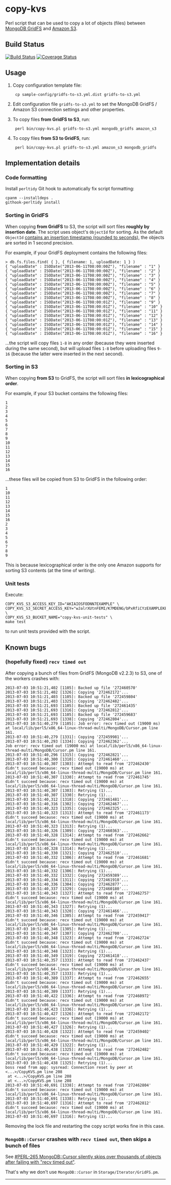 # copy-kvs

Perl script that can be used to copy a lot of objects (files) between [MongoDB GridFS][gridfs] and [Amazon S3][s3].

## Build Status

[![Build Status](https://travis-ci.org/berkmancenter/copy-kvs.svg?branch=master)](https://travis-ci.org/berkmancenter/copy-kvs) 
[![Coverage Status](https://coveralls.io/repos/berkmancenter/copy-kvs/badge.svg?branch=master)](https://coveralls.io/r/berkmancenter/copy-kvs?branch=master)

## Usage

1. Copy configuration template file:

        cp sample-config/gridfs-to-s3.yml.dist gridfs-to-s3.yml

2. Edit configuration file `gridfs-to-s3.yml` to set the MongoDB GridFS / Amazon S3 connection settings and other properties.
3. To copy files **from GridFS to S3**, run:

        perl bin/copy-kvs.pl gridfs-to-s3.yml mongodb_gridfs amazon_s3

4. To copy files **from S3 to GridFS**, run:

        perl bin/copy-kvs.pl gridfs-to-s3.yml amazon_s3 mongodb_gridfs

## Implementation details

### Code formatting

Install `perltidy` Git hook to automatically fix script formatting:

    cpanm --installdeps .
    githook-perltidy install

### Sorting in GridFS

When copying **from GridFS** to S3, the script will sort files **roughly by insertion date**. The script uses object's `ObjectId` for sorting. As the default `ObjectId` [contains an insertion timestamp (rounded to seconds)][mongodb-objectid], the objects are sorted in 1 second precision.

For example, if your GridFS deployment contains the following files:

    > db.fs.files.find( { }, { filename: 1, uploadDate: 1 } )
    { "uploadDate" : ISODate("2013-06-11T08:00:00Z"), "filename" : "1" }
    { "uploadDate" : ISODate("2013-06-11T08:00:00Z"), "filename" : "2" }
    { "uploadDate" : ISODate("2013-06-11T08:00:00Z"), "filename" : "3" }
    { "uploadDate" : ISODate("2013-06-11T08:00:00Z"), "filename" : "4" }
    { "uploadDate" : ISODate("2013-06-11T08:00:00Z"), "filename" : "5" }
    { "uploadDate" : ISODate("2013-06-11T08:00:00Z"), "filename" : "6" }
    { "uploadDate" : ISODate("2013-06-11T08:00:00Z"), "filename" : "7" }
    { "uploadDate" : ISODate("2013-06-11T08:00:00Z"), "filename" : "8" }
    { "uploadDate" : ISODate("2013-06-11T08:00:01Z"), "filename" : "9" }
    { "uploadDate" : ISODate("2013-06-11T08:00:01Z"), "filename" : "10" }
    { "uploadDate" : ISODate("2013-06-11T08:00:01Z"), "filename" : "11" }
    { "uploadDate" : ISODate("2013-06-11T08:00:01Z"), "filename" : "12" }
    { "uploadDate" : ISODate("2013-06-11T08:00:01Z"), "filename" : "13" }
    { "uploadDate" : ISODate("2013-06-11T08:00:01Z"), "filename" : "14" }
    { "uploadDate" : ISODate("2013-06-11T08:00:01Z"), "filename" : "15" }
    { "uploadDate" : ISODate("2013-06-11T08:00:01Z"), "filename" : "16" }

...the script will copy files `1-8` in any order (because they were inserted during the same second), but will upload files `1-8` before uploading files `9-16` (because the latter were inserted in the next second).


### Sorting in S3

When copying **from S3** to GridFS, the script will sort files **in lexicographical order**.

For example, if your S3 bucket contains the following files:

    1
    2
    3
    4
    5
    6
    7
    8
    9
    10
    11
    12
    13
    14
    15
    16

...these files will be copied from S3 to GridFS in the following order:

    1
    10
    11
    12
    13
    14
    15
    16
    2
    3
    4
    5
    6
    7
    8
    9

This is because lexicographical order is the only one Amazon supports for sorting S3 contents (at the time of writing).


### Unit tests

Execute:

    COPY_KVS_S3_ACCESS_KEY_ID="AKIAIOSFODNN7EXAMPLE" \
    COPY_KVS_S3_SECRET_ACCESS_KEY="wJalrXUtnFEMI/K7MDENG/bPxRfiCYzEXAMPLEKEY" \
    COPY_KVS_S3_BUCKET_NAME="copy-kvs-unit-tests" \
    make test

to run unit tests provided with the script.


## Known bugs

### (hopefully fixed) `recv timed out`

After copying a bunch of files from GridFS (MongoDB v2.2.3) to S3, one of the workers crashes with:

    2013-07-03 10:51:21,402 [1105]: Backed up file '272460570'
    2013-07-03 10:51:21,402 [1326]: Copying '272462172'...
    2013-07-03 10:51:21,403 [1105]: Backed up file '272459804'
    2013-07-03 10:51:21,403 [1325]: Copying '272462482'...
    2013-07-03 10:51:21,693 [1105]: Backed up file '272461435'
    2013-07-03 10:51:21,693 [1316]: Copying '272462812'...
    2013-07-03 10:51:21,693 [1105]: Backed up file '272459683'
    2013-07-03 10:51:21,693 [1338]: Copying '272462804'...
    2013-07-03 10:51:40,279 [1105]: Job error: recv timed out (19000 ms) at local/lib/perl5/x86_64-linux-thread-multi/MongoDB/Cursor.pm line 161.
    2013-07-03 10:51:40,279 [1331]: Copying '272459981'...
    2013-07-03 10:51:40,293 [1334]: Copying '272462362'...
    Job error: recv timed out (19000 ms) at local/lib/perl5/x86_64-linux-thread-multi/MongoDB/Cursor.pm line 161.
    2013-07-03 10:51:40,296 [1315]: Copying '272462821'...
    2013-07-03 10:51:40,300 [1310]: Copying '272461460'...
    2013-07-03 10:51:40,307 [1303]: Attempt to read from '272462430' didn't succeed because: recv timed out (19000 ms) at local/lib/perl5/x86_64-linux-thread-multi/MongoDB/Cursor.pm line 161.
    2013-07-03 10:51:40,307 [1330]: Attempt to read from '272461745' didn't succeed because: recv timed out (19000 ms) at local/lib/perl5/x86_64-linux-thread-multi/MongoDB/Cursor.pm line 161.
    2013-07-03 10:51:40,307 [1303]: Retrying (1)...
    2013-07-03 10:51:40,307 [1330]: Retrying (1)...
    2013-07-03 10:51:40,312 [1318]: Copying '272461481'...
    2013-07-03 10:51:40,316 [1302]: Copying '272462467'...
    2013-07-03 10:51:40,323 [1335]: Copying '272462325'...
    2013-07-03 10:51:40,323 [1313]: Attempt to read from '272461173' didn't succeed because: recv timed out (19000 ms) at local/lib/perl5/x86_64-linux-thread-multi/MongoDB/Cursor.pm line 161.
    2013-07-03 10:51:40,323 [1313]: Retrying (1)...
    2013-07-03 10:51:40,326 [1309]: Copying '272460363'...
    2013-07-03 10:51:40,328 [1314]: Attempt to read from '272462662' didn't succeed because: recv timed out (19000 ms) at local/lib/perl5/x86_64-linux-thread-multi/MongoDB/Cursor.pm line 161.
    2013-07-03 10:51:40,328 [1314]: Retrying (1)...
    2013-07-03 10:51:40,330 [1321]: Copying '272462510'...
    2013-07-03 10:51:40,332 [1306]: Attempt to read from '272461681' didn't succeed because: recv timed out (19000 ms) at local/lib/perl5/x86_64-linux-thread-multi/MongoDB/Cursor.pm line 161.
    2013-07-03 10:51:40,332 [1306]: Retrying (1)...
    2013-07-03 10:51:40,332 [1332]: Copying '272459389'...
    2013-07-03 10:51:40,334 [1311]: Copying '272461918'...
    2013-07-03 10:51:40,336 [1304]: Copying '272462877'...
    2013-07-03 10:51:40,337 [1329]: Copying '272460180'...
    2013-07-03 10:51:40,343 [1327]: Attempt to read from '272462757' didn't succeed because: recv timed out (19000 ms) at local/lib/perl5/x86_64-linux-thread-multi/MongoDB/Cursor.pm line 161.
    2013-07-03 10:51:40,343 [1327]: Retrying (1)...
    2013-07-03 10:51:40,343 [1320]: Copying '272461466'...
    2013-07-03 10:51:40,346 [1305]: Attempt to read from '272459417' didn't succeed because: recv timed out (19000 ms) at local/lib/perl5/x86_64-linux-thread-multi/MongoDB/Cursor.pm line 161.
    2013-07-03 10:51:40,346 [1305]: Retrying (1)...
    2013-07-03 10:51:40,347 [1307]: Copying '272462700'...
    2013-07-03 10:51:40,348 [1323]: Attempt to read from '272462724' didn't succeed because: recv timed out (19000 ms) at local/lib/perl5/x86_64-linux-thread-multi/MongoDB/Cursor.pm line 161.
    2013-07-03 10:51:40,348 [1323]: Retrying (1)...
    2013-07-03 10:51:40,349 [1319]: Copying '272461418'...
    2013-07-03 10:51:40,357 [1333]: Attempt to read from '272462437' didn't succeed because: recv timed out (19000 ms) at local/lib/perl5/x86_64-linux-thread-multi/MongoDB/Cursor.pm line 161.
    2013-07-03 10:51:40,357 [1333]: Retrying (1)...
    2013-07-03 10:51:40,389 [1337]: Attempt to read from '272462655' didn't succeed because: recv timed out (19000 ms) at local/lib/perl5/x86_64-linux-thread-multi/MongoDB/Cursor.pm line 161.
    2013-07-03 10:51:40,389 [1337]: Retrying (1)...
    2013-07-03 10:51:40,422 [1336]: Attempt to read from '272460972' didn't succeed because: recv timed out (19000 ms) at local/lib/perl5/x86_64-linux-thread-multi/MongoDB/Cursor.pm line 161.
    2013-07-03 10:51:40,423 [1336]: Retrying (1)...
    2013-07-03 10:51:40,427 [1326]: Attempt to read from '272462172' didn't succeed because: recv timed out (19000 ms) at local/lib/perl5/x86_64-linux-thread-multi/MongoDB/Cursor.pm line 161.
    2013-07-03 10:51:40,427 [1326]: Retrying (1)...
    2013-07-03 10:51:40,428 [1322]: Attempt to read from '272459402' didn't succeed because: recv timed out (19000 ms) at local/lib/perl5/x86_64-linux-thread-multi/MongoDB/Cursor.pm line 161.
    2013-07-03 10:51:40,429 [1322]: Retrying (1)...
    2013-07-03 10:51:40,438 [1325]: Attempt to read from '272462482' didn't succeed because: recv timed out (19000 ms) at local/lib/perl5/x86_64-linux-thread-multi/MongoDB/Cursor.pm line 161.
    2013-07-03 10:51:40,438 [1325]: Retrying (1)...
    boss read from app: sysread: Connection reset by peer at <...>/CopyKVS.pm line 208
     at <...>/CopyKVS.pm line 208
     at <...>/CopyKVS.pm line 208
    2013-07-03 10:51:40,691 [1338]: Attempt to read from '272462804' didn't succeed because: recv timed out (19000 ms) at local/lib/perl5/x86_64-linux-thread-multi/MongoDB/Cursor.pm line 161.
    2013-07-03 10:51:40,691 [1338]: Retrying (1)...
    2013-07-03 10:51:40,697 [1316]: Attempt to read from '272462812' didn't succeed because: recv timed out (19000 ms) at local/lib/perl5/x86_64-linux-thread-multi/MongoDB/Cursor.pm line 161.
    2013-07-03 10:51:40,697 [1316]: Retrying (1)...

Removing the lock file and restarting the copy script works fine in this case.


### `MongoDB::Cursor` crashes with `recv timed out`, then skips a bunch of files

See [#PERL-265 MongoDB::Cursor silently skips over thousands of objects after failing with "recv timed out"](https://jira.mongodb.org/browse/PERL-265).

That's why we don't use `MongoDB::Cursor` in `Storage/Iterator/GridFS.pm`.


---

[gridfs]: http://docs.mongodb.org/manual/core/gridfs/
[s3]: http://aws.amazon.com/s3/
[mongodb-objectid]: http://docs.mongodb.org/manual/reference/object-id/
